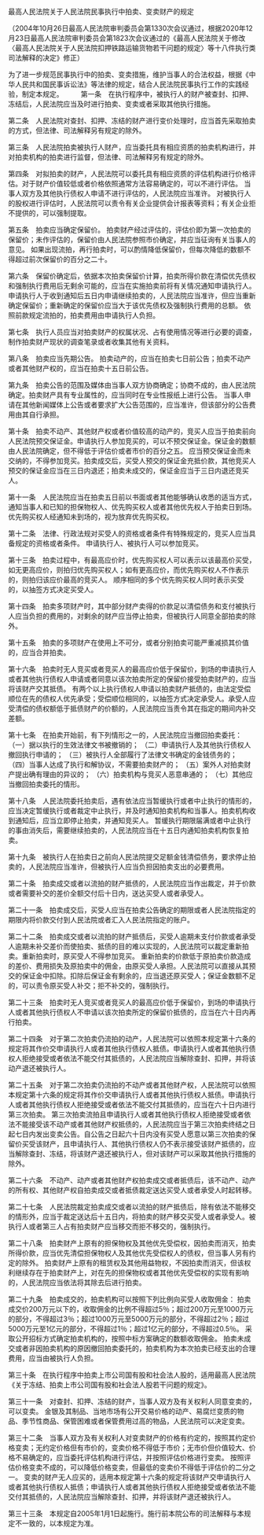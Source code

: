 最高人民法院关于人民法院民事执行中拍卖、变卖财产的规定


（2004年10月26日最高人民法院审判委员会第1330次会议通过，根据2020年12月23日最高人民法院审判委员会第1823次会议通过的《最高人民法院关于修改〈最高人民法院关于人民法院扣押铁路运输货物若干问题的规定〉等十八件执行类司法解释的决定》修正）

为了进一步规范民事执行中的拍卖、变卖措施，维护当事人的合法权益，根据《中华人民共和国民事诉讼法》等法律的规定，结合人民法院民事执行工作的实践经验，制定本规定。
　　
第一条　在执行程序中，被执行人的财产被查封、扣押、冻结后，人民法院应当及时进行拍卖、变卖或者采取其他执行措施。

第二条　人民法院对查封、扣押、冻结的财产进行变价处理时，应当首先采取拍卖的方式，但法律、司法解释另有规定的除外。

第三条　人民法院拍卖被执行人财产，应当委托具有相应资质的拍卖机构进行，并对拍卖机构的拍卖进行监督，但法律、司法解释另有规定的除外。

第四条　对拟拍卖的财产，人民法院可以委托具有相应资质的评估机构进行价格评估。对于财产价值较低或者价格依照通常方法容易确定的，可以不进行评估。
当事人双方及其他执行债权人申请不进行评估的，人民法院应当准许。
对被执行人的股权进行评估时，人民法院可以责令有关企业提供会计报表等资料；有关企业拒不提供的，可以强制提取。

第五条　拍卖应当确定保留价。
拍卖财产经过评估的，评估价即为第一次拍卖的保留价；未作评估的，保留价由人民法院参照市价确定，并应当征询有关当事人的意见。
如果出现流拍，再行拍卖时，可以酌情降低保留价，但每次降低的数额不得超过前次保留价的百分之二十。

第六条　保留价确定后，依据本次拍卖保留价计算，拍卖所得价款在清偿优先债权和强制执行费用后无剩余可能的，应当在实施拍卖前将有关情况通知申请执行人。申请执行人于收到通知后五日内申请继续拍卖的，人民法院应当准许，但应当重新确定保留价；重新确定的保留价应当大于该优先债权及强制执行费用的总额。
依照前款规定流拍的，拍卖费用由申请执行人负担。

第七条　执行人员应当对拍卖财产的权属状况、占有使用情况等进行必要的调查，制作拍卖财产现状的调查笔录或者收集其他有关资料。

第八条　拍卖应当先期公告。
拍卖动产的，应当在拍卖七日前公告；拍卖不动产或者其他财产权的，应当在拍卖十五日前公告。

第九条　拍卖公告的范围及媒体由当事人双方协商确定；协商不成的，由人民法院确定。拍卖财产具有专业属性的，应当同时在专业性报纸上进行公告。
当事人申请在其他新闻媒体上公告或者要求扩大公告范围的，应当准许，但该部分的公告费用由其自行承担。

第十条　拍卖不动产、其他财产权或者价值较高的动产的，竞买人应当于拍卖前向人民法院预交保证金。申请执行人参加竞买的，可以不预交保证金。保证金的数额由人民法院确定，但不得低于评估价或者市价的百分之五。
应当预交保证金而未交纳的，不得参加竞买。拍卖成交后，买受人预交的保证金充抵价款，其他竞买人预交的保证金应当在三日内退还；拍卖未成交的，保证金应当于三日内退还竞买人。

第十一条　人民法院应当在拍卖五日前以书面或者其他能够确认收悉的适当方式，通知当事人和已知的担保物权人、优先购买权人或者其他优先权人于拍卖日到场。
优先购买权人经通知未到场的，视为放弃优先购买权。

第十二条　法律、行政法规对买受人的资格或者条件有特殊规定的，竞买人应当具备规定的资格或者条件。
申请执行人、被执行人可以参加竞买。

第十三条　拍卖过程中，有最高应价时，优先购买权人可以表示以该最高价买受，如无更高应价，则拍归优先购买权人；如有更高应价，而优先购买权人不作表示的，则拍归该应价最高的竞买人。
顺序相同的多个优先购买权人同时表示买受的，以抽签方式决定买受人。

第十四条　拍卖多项财产时，其中部分财产卖得的价款足以清偿债务和支付被执行人应当负担的费用的，对剩余的财产应当停止拍卖，但被执行人同意全部拍卖的除外。

第十五条　拍卖的多项财产在使用上不可分，或者分别拍卖可能严重减损其价值的，应当合并拍卖。

第十六条　拍卖时无人竞买或者竞买人的最高应价低于保留价，到场的申请执行人或者其他执行债权人申请或者同意以该次拍卖所定的保留价接受拍卖财产的，应当将该财产交其抵债。
有两个以上执行债权人申请以拍卖财产抵债的，由法定受偿顺位在先的债权人优先承受；受偿顺位相同的，以抽签方式决定承受人。承受人应受清偿的债权额低于抵债财产的价额的，人民法院应当责令其在指定的期间内补交差额。

第十七条　在拍卖开始前，有下列情形之一的，人民法院应当撤回拍卖委托：
（一）据以执行的生效法律文书被撤销的；
（二）申请执行人及其他执行债权人撤回执行申请的；
（三）被执行人全部履行了法律文书确定的金钱债务的；
（四）当事人达成了执行和解协议，不需要拍卖财产的；
（五）案外人对拍卖财产提出确有理由的异议的；
（六）拍卖机构与竞买人恶意串通的；
（七）其他应当撤回拍卖委托的情形。

第十八条　人民法院委托拍卖后，遇有依法应当暂缓执行或者中止执行的情形的，应当决定暂缓执行或者裁定中止执行，并及时通知拍卖机构和当事人。拍卖机构收到通知后，应当立即停止拍卖，并通知竞买人。
暂缓执行期限届满或者中止执行的事由消失后，需要继续拍卖的，人民法院应当在十五日内通知拍卖机构恢复拍卖。

第十九条　被执行人在拍卖日之前向人民法院提交足额金钱清偿债务，要求停止拍卖的，人民法院应当准许，但被执行人应当负担因拍卖支出的必要费用。

第二十条　拍卖成交或者以流拍的财产抵债的，人民法院应当作出裁定，并于价款或者需要补交的差价全额交付后十日内，送达买受人或者承受人。

第二十一条　拍卖成交后，买受人应当在拍卖公告确定的期限或者人民法院指定的期限内将价款交付到人民法院或者汇入人民法院指定的账户。

第二十二条　拍卖成交或者以流拍的财产抵债后，买受人逾期未支付价款或者承受人逾期未补交差价而使拍卖、抵债的目的难以实现的，人民法院可以裁定重新拍卖。重新拍卖时，原买受人不得参加竞买。
重新拍卖的价款低于原拍卖价款造成的差价、费用损失及原拍卖中的佣金，由原买受人承担。人民法院可以直接从其预交的保证金中扣除。扣除后保证金有剩余的，应当退还原买受人；保证金数额不足的，可以责令原买受人补交；拒不补交的，强制执行。

第二十三条　拍卖时无人竞买或者竞买人的最高应价低于保留价，到场的申请执行人或者其他执行债权人不申请以该次拍卖所定的保留价抵债的，应当在六十日内再行拍卖。

第二十四条　对于第二次拍卖仍流拍的动产，人民法院可以依照本规定第十六条的规定将其作价交申请执行人或者其他执行债权人抵债。申请执行人或者其他执行债权人拒绝接受或者依法不能交付其抵债的，人民法院应当解除查封、扣押，并将该动产退还被执行人。

第二十五条　对于第二次拍卖仍流拍的不动产或者其他财产权，人民法院可以依照本规定第十六条的规定将其作价交申请执行人或者其他执行债权人抵债。申请执行人或者其他执行债权人拒绝接受或者依法不能交付其抵债的，应当在六十日内进行第三次拍卖。
第三次拍卖流拍且申请执行人或者其他执行债权人拒绝接受或者依法不能接受该不动产或者其他财产权抵债的，人民法院应当于第三次拍卖终结之日起七日内发出变卖公告。自公告之日起六十日内没有买受人愿意以第三次拍卖的保留价买受该财产，且申请执行人、其他执行债权人仍不表示接受该财产抵债的，应当解除查封、冻结，将该财产退还被执行人，但对该财产可以采取其他执行措施的除外。

第二十六条　不动产、动产或者其他财产权拍卖成交或者抵债后，该不动产、动产的所有权、其他财产权自拍卖成交或者抵债裁定送达买受人或者承受人时起转移。

第二十七条　人民法院裁定拍卖成交或者以流拍的财产抵债后，除有依法不能移交的情形外，应当于裁定送达后十五日内，将拍卖的财产移交买受人或者承受人。被执行人或者第三人占有拍卖财产应当移交而拒不移交的，强制执行。

第二十八条　拍卖财产上原有的担保物权及其他优先受偿权，因拍卖而消灭，拍卖所得价款，应当优先清偿担保物权人及其他优先受偿权人的债权，但当事人另有约定的除外。
拍卖财产上原有的租赁权及其他用益物权，不因拍卖而消灭，但该权利继续存在于拍卖财产上，对在先的担保物权或者其他优先受偿权的实现有影响的，人民法院应当依法将其除去后进行拍卖。

第二十九条　拍卖成交的，拍卖机构可以按照下列比例向买受人收取佣金：
拍卖成交价200万元以下的，收取佣金的比例不得超过5％；超过200万元至1000万元的部分，不得超过3％；超过1000万元至5000万元的部分，不得超过2％；超过5000万元至1亿元的部分，不得超过1％；超过1亿元的部分，不得超过0.5％。
采取公开招标方式确定拍卖机构的，按照中标方案确定的数额收取佣金。
拍卖未成交或者非因拍卖机构的原因撤回拍卖委托的，拍卖机构为本次拍卖已经支出的合理费用，应当由被执行人负担。

第三十条　在执行程序中拍卖上市公司国有股和社会法人股的，适用最高人民法院《关于冻结、拍卖上市公司国有股和社会法人股若干问题的规定》。

第三十一条　对查封、扣押、冻结的财产，当事人双方及有关权利人同意变卖的，可以变卖。
金银及其制品、当地市场有公开交易价格的动产、易腐烂变质的物品、季节性商品、保管困难或者保管费用过高的物品，人民法院可以决定变卖。

第三十二条　当事人双方及有关权利人对变卖财产的价格有约定的，按照其约定价格变卖；无约定价格但有市价的，变卖价格不得低于市价；无市价但价值较大、价格不易确定的，应当委托评估机构进行评估，并按照评估价格进行变卖。
按照评估价格变卖不成的，可以降低价格变卖，但最低的变卖价不得低于评估价的二分之一。
变卖的财产无人应买的，适用本规定第十六条的规定将该财产交申请执行人或者其他执行债权人抵债；申请执行人或者其他执行债权人拒绝接受或者依法不能交付其抵债的，人民法院应当解除查封、扣押，并将该财产退还被执行人。

第三十三条　本规定自2005年1月1日起施行。施行前本院公布的司法解释与本规定不一致的，以本规定为准。